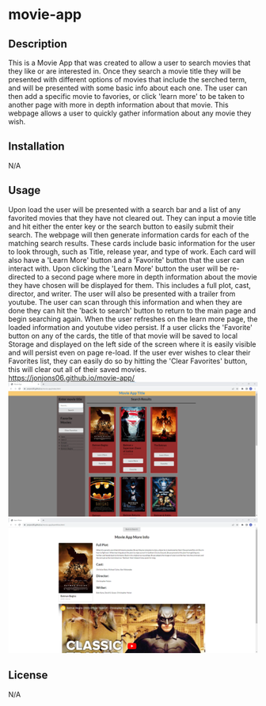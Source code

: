 # movie-app
## Description
This is a Movie App that was created to allow a user to search movies that they like or are interested in. Once they search a movie title they will be presented with different options of movies that include the serched term, and will be presented with some basic info about each one. The user can then add a specific movie to favories, or click 'learn more' to be taken to another page with more in depth information about that movie. This webpage allows a user to quickly gather information about any movie they wish.

## Installation
N/A
## Usage
Upon load the user will be presented with a search bar and a list of any favorited movies that they have not cleared out. They can input a movie title and hit either the enter key or the search button to easily submit their search. The webpage will then generate information cards for each of the matching search results. These cards include basic information for the user to look through, such as Title, release year, and type of work. Each card will also have a 'Learn More' button and a 'Favorite' button that the user can interact with. Upon clicking the 'Learn More' button the user will be re-directed to a second page where more in depth information about the movie they have chosen will be displayed for them. This includes a full plot, cast, director, and writer. The user will also be presented with a trailer from youtube. The user can scan through this information and when they are done they can hit the 'back to search' button to return to the main page and begin searching again. When the user refreshes on the learn more page, the loaded information and youtube video persist. If a user clicks the 'Favorite' button on any of the cards, the title of that movie will be saved to local Storage and displayed on the left side of the screen where it is easily visible and will persist even on page re-load. If the user ever wishes to clear their Favorites list, they can easily do so by hitting the 'Clear Favorites' button, this will clear out all of their saved movies. 
https://jonjons06.github.io/movie-app/
<img src="./assets/mainPageScreenshot.png">
<img src="./assets/learnMorePageScreenshot.png">

## License

N/A
